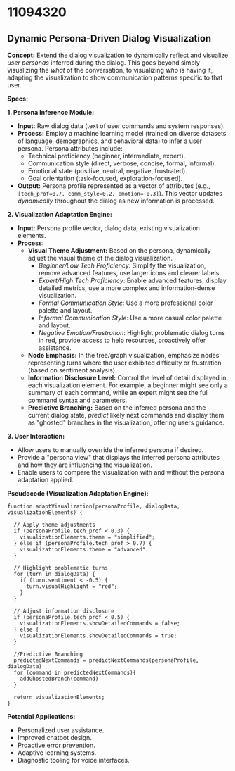 # 11094320

## Dynamic Persona-Driven Dialog Visualization

**Concept:** Extend the dialog visualization to dynamically reflect and visualize *user personas* inferred during the dialog. This goes beyond simply visualizing the *what* of the conversation, to visualizing *who* is having it, adapting the visualization to show communication patterns specific to that user.

**Specs:**

**1. Persona Inference Module:**

*   **Input:** Raw dialog data (text of user commands and system responses).
*   **Process:** Employ a machine learning model (trained on diverse datasets of language, demographics, and behavioral data) to infer a user persona. Persona attributes include:
    *   Technical proficiency (beginner, intermediate, expert).
    *   Communication style (direct, verbose, concise, formal, informal).
    *   Emotional state (positive, neutral, negative, frustrated).
    *   Goal orientation (task-focused, exploration-focused).
*   **Output:** Persona profile represented as a vector of attributes (e.g., `[tech_prof=0.7, comm_style=0.2, emotion=-0.3]`). This vector updates *dynamically* throughout the dialog as new information is processed.

**2. Visualization Adaptation Engine:**

*   **Input:** Persona profile vector, dialog data, existing visualization elements.
*   **Process:**
    *   **Visual Theme Adjustment:** Based on the persona, dynamically adjust the visual theme of the dialog visualization.
        *   *Beginner/Low Tech Proficiency*: Simplify the visualization, remove advanced features, use larger icons and clearer labels.
        *   *Expert/High Tech Proficiency*: Enable advanced features, display detailed metrics, use a more complex and information-dense visualization.
        *   *Formal Communication Style*: Use a more professional color palette and layout.
        *   *Informal Communication Style*: Use a more casual color palette and layout.
        *   *Negative Emotion/Frustration*: Highlight problematic dialog turns in red, provide access to help resources, proactively offer assistance.
    *   **Node Emphasis:**  In the tree/graph visualization, emphasize nodes representing turns where the user exhibited difficulty or frustration (based on sentiment analysis).
    *   **Information Disclosure Level:** Control the level of detail displayed in each visualization element. For example, a beginner might see only a summary of each command, while an expert might see the full command syntax and parameters.
    * **Predictive Branching:**  Based on the inferred persona and the current dialog state, *predict* likely next commands and display them as "ghosted" branches in the visualization, offering users guidance.

**3. User Interaction:**

*   Allow users to manually override the inferred persona if desired.
*   Provide a "persona view" that displays the inferred persona attributes and how they are influencing the visualization.
*   Enable users to compare the visualization with and without the persona adaptation applied.

**Pseudocode (Visualization Adaptation Engine):**

```
function adaptVisualization(personaProfile, dialogData, visualizationElements) {

  // Apply theme adjustments
  if (personaProfile.tech_prof < 0.3) {
    visualizationElements.theme = "simplified";
  } else if (personaProfile.tech_prof > 0.7) {
    visualizationElements.theme = "advanced";
  }

  // Highlight problematic turns
  for (turn in dialogData) {
    if (turn.sentiment < -0.5) {
      turn.visualHighlight = "red";
    }
  }

  // Adjust information disclosure
  if (personaProfile.tech_prof < 0.5) {
    visualizationElements.showDetailedCommands = false;
  } else {
    visualizationElements.showDetailedCommands = true;
  }

  //Predictive Branching
  predictedNextCommands = predictNextCommands(personaProfile, dialogData)
  for (command in predictedNextCommands){
    addGhostedBranch(command)
  }

  return visualizationElements;
}
```

**Potential Applications:**

*   Personalized user assistance.
*   Improved chatbot design.
*   Proactive error prevention.
*   Adaptive learning systems.
*   Diagnostic tooling for voice interfaces.
